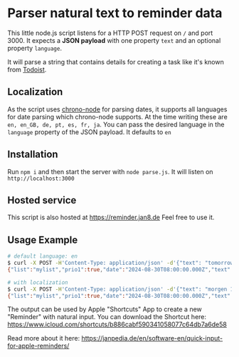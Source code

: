 # Parser natural text to reminder data

This little node.js script listens for a HTTP POST request on `/` and port 3000. It expects a **JSON payload** with one property `text` and an optional property `language`.

It will parse a string that contains details for creating a task like it's known from [Todoist](https://todoist.com).

## Localization

As the script uses [chrono-node](https://www.npmjs.com/package/chrono-node) for parsing dates, it supports all languages for date parsing which chrono-node supports. At the time writing these are `en, en_GB, de, pt, es, fr, ja`. You can pass the desired language in the `language` property of the JSON payload. It defaults to `en`

## Installation
Run `npm i` and then start the server with `node parse.js`. It will listen on `http://localhost:3000`

## Hosted service
This script is also hosted at https://reminder.jan8.de Feel free to use it. 

## Usage Example

```sh
# default language: en
$ curl -X POST -H'Content-Type: application/json' -d'{"text": "tomorrow 10am doc appointment p1 #mylist"}' http://localhost:3000
{"list":"mylist","prio1":true,"date":"2024-08-30T08:00:00.000Z","text":"doc appointment"}

# with localization
$ curl -X POST -H'Content-Type: application/json' -d'{"text": "morgen 10am doc appointment p1 #mylist", "language": "de"}' http://localhost:3000
{"list":"mylist","prio1":true,"date":"2024-08-30T08:00:00.000Z","text":"doc appointment"}% 
```


The output can be used by Apple "Shortcuts" App to create a new "Reminder" with natural input. You can download the Shortcut here: 
https://www.icloud.com/shortcuts/b886cabf590341058077c64db7a6de58

Read more about it here: https://janpedia.de/en/software-en/quick-input-for-apple-reminders/